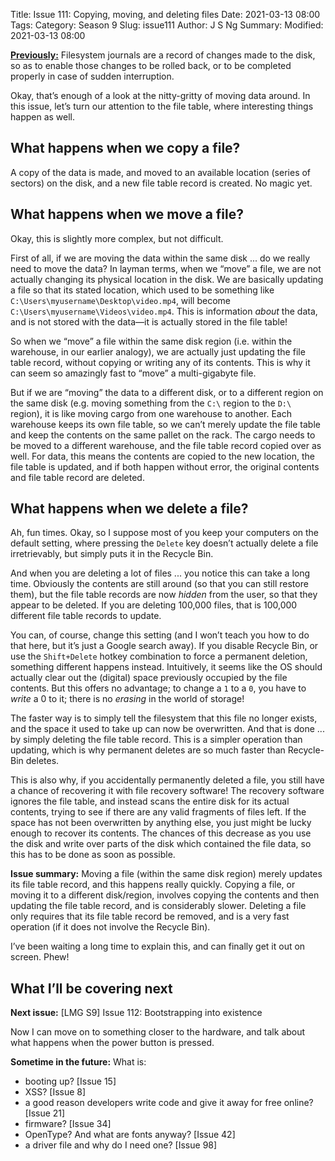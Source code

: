 Title: Issue 111: Copying, moving, and deleting files
Date: 2021-03-13 08:00
Tags: 
Category: Season 9
Slug: issue111
Author: J S Ng
Summary: 
Modified: 2021-03-13 08:00

[**Previously:**](https://buttondown.email/laymansguide/archive/) Filesystem journals are a record of changes made to the disk, so as to enable those changes to be rolled back, or to be completed properly in case of sudden interruption.

Okay, that’s enough of a look at the nitty-gritty of moving data around. In this issue, let’s turn our attention to the file table, where interesting things happen as well.

## What happens when we copy a file?

A copy of the data is made, and moved to an available location (series of sectors) on the disk, and a new file table record is created. No magic yet.

## What happens when we move a file?

Okay, this is slightly more complex, but not difficult.

First of all, if we are moving the data within the same disk ... do we really need to move the data? In layman terms, when we “move” a file, we are not actually changing its physical location in the disk. We are basically updating a file so that its stated location, which used to be something like `C:\Users\myusername\Desktop\video.mp4`, will become `C:\Users\myusername\Videos\video.mp4`. This is information *about* the data, and is not stored with the data—it is actually stored in the file table!

So when we “move” a file within the same disk region (i.e. within the warehouse, in our earlier analogy), we are actually just updating the file table record, without copying or writing any of its contents. This is why it can seem so amazingly fast to “move” a multi-gigabyte file.

But if we are “moving” the data to a different disk, or to a different region on the same disk (e.g. moving something from the `C:\` region to the `D:\` region), it is like moving cargo from one warehouse to another. Each warehouse keeps its own file table, so we can’t merely update the file table and keep the contents on the same pallet on the rack. The cargo needs to be moved to a different warehouse, and the file table record copied over as well. For data, this means the contents are copied to the new location, the file table is updated, and if both happen without error, the original contents and file table record are deleted.

## What happens when we delete a file?

Ah, fun times. Okay, so I suppose most of you keep your computers on the default setting, where pressing the `Delete` key doesn’t actually delete a file irretrievably, but simply puts it in the Recycle Bin.

And when you are deleting a lot of files ... you notice this can take a long time. Obviously the contents are still around (so that you can still restore them), but the file table records are now *hidden* from the user, so that they appear to be deleted. If you are deleting 100,000 files, that is 100,000 different file table records to update.

You can, of course, change this setting (and I won’t teach you how to do that here, but it’s just a Google search away). If you disable Recycle Bin, or use the `Shift+Delete` hotkey combination to force a permanent deletion, something different happens instead. Intuitively, it seems like the OS should actually clear out the (digital) space previously occupied by the file contents. But this offers no advantage; to change a `1` to a `0`, you have to *write* a 0 to it; there is no *erasing* in the world of storage!

The faster way is to simply tell the filesystem that this file no longer exists, and the space it used to take up can now be overwritten. And that is done ... by simply deleting the file table record. This is a simpler operation than updating, which is why permanent deletes are so much faster than Recycle-Bin deletes.

This is also why, if you accidentally permanently deleted a file, you still have a chance of recovering it with file recovery software! The recovery software ignores the file table, and instead scans the entire disk for its actual contents, trying to see if there are any valid fragments of files left. If the space has not been overwritten by anything else, you just might be lucky enough to recover its contents. The chances of this decrease as you use the disk and write over parts of the disk which contained the file data, so this has to be done as soon as possible.

**Issue summary:** Moving a file (within the same disk region) merely updates its file table record, and this happens really quickly. Copying a file, or moving it to a different disk/region, involves copying the contents and then updating the file table record, and is considerably slower. Deleting a file only requires that its file table record be removed, and is a very fast operation (if it does not involve the Recycle Bin).

I’ve been waiting a long time to explain this, and can finally get it out on screen. Phew!

## What I’ll be covering next

**Next issue:** [LMG S9] Issue 112: Bootstrapping into existence

Now I can move on to something closer to the hardware, and talk about what happens when the power button is pressed.

**Sometime in the future:** What is:

- booting up? [Issue 15]
- XSS? [Issue 8]
- a good reason developers write code and give it away for free online? [Issue 21]
- firmware? [Issue 34]
- OpenType? And what are fonts anyway? [Issue 42]
- a driver file and why do I need one? [Issue 98]
